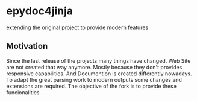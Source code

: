 # epydoc4jinja

extending the original project to provide modern features

## Motivation

Since the last release of the projects many things have changed.
Web Site are not created that way anymore. Mostly because they don't provides
responsive capabilities.
And Documention is created differently nowadays.
To adapt the great parsing work to modern outputs some changes and extensions are required.
The objective of the fork is to provide these funcionalities